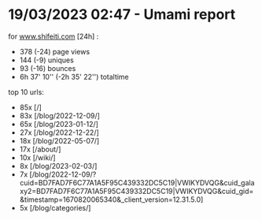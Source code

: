 # 19/03/2023 02:47 - Umami report
for www.shifeiti.com [24h] :

 - 378 (-24) page views
 - 144 (-9) uniques
 - 93 (-16) bounces
 - 6h 37' 10'' (-2h 35' 22'') totaltime


top 10 urls:
 - 85x [/]
 - 83x [/blog/2022-12-09/]
 - 65x [/blog/2023-01-12/]
 - 27x [/blog/2022-12-22/]
 - 18x [/blog/2022-05-07/]
 - 17x [/about/]
 - 10x [/wiki/]
 - 8x [/blog/2023-02-03/]
 - 7x [/blog/2022-12-09/?cuid=BD7FAD7F6C77A1A5F95C439332DC5C19|VWIKYDVQG&cuid_galaxy2=BD7FAD7F6C77A1A5F95C439332DC5C19|VWIKYDVQG&cuid_gid=&timestamp=1670820065340&_client_version=12.31.5.0]
 - 5x [/blog/categories/]


